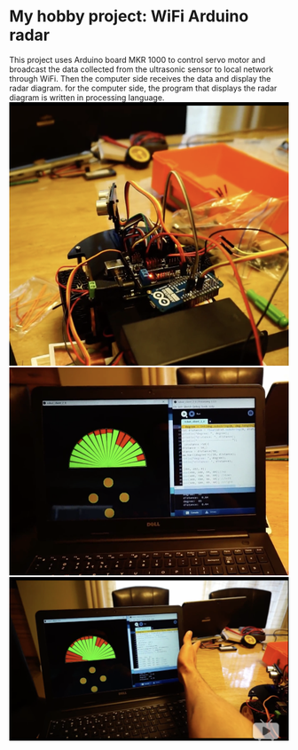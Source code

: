 # My hobby project: WiFi Arduino radar
This project uses Arduino board MKR 1000 to control servo motor and broadcast the data collected from the ultrasonic sensor to local network through WiFi. Then the computer side receives the data and display the radar diagram. for the computer side, the program that displays the radar diagram is written in processing language.
![](https://github.com/zhangyi921/Arduino-radar/blob/master/radar1.png)
![](https://github.com/zhangyi921/Arduino-radar/blob/master/radar2.png)
![](https://github.com/zhangyi921/Arduino-radar/blob/master/radar3.png)
